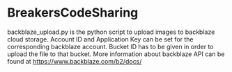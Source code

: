 # BreakersCodeSharing

backblaze_upload.py is the python script to upload images to backblaze cloud storage.
Account ID and Application Key can be set for the corresponding backblaze account. Bucket ID has to be given in order to upload the file to that bucket. More information about backblaze API can be found at https://www.backblaze.com/b2/docs/
